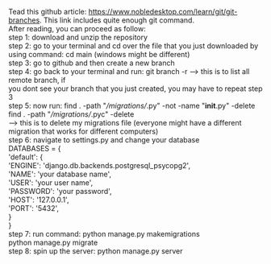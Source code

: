 Tead this github article: https://www.nobledesktop.com/learn/git/git-branches. This link includes quite enough git command. <br>
After reading, you can proceed as follow:<br>
step 1: download and unzip the repository<br>
step 2: go to your terminal and cd over the file that you just downloaded by using command: cd main (windows might be different)<br>
step 3: go to github and then create a new branch<br>
step 4: go back to your terminal and run: git branch -r --> this is to list all remote branch, if<br>
        you dont see your branch that you just created, you may have to repeat step 3<br>
step 5: now run:   find . -path "*/migrations/*.py" -not -name "__init__.py" -delete<br>
                   find . -path "*/migrations/*.pyc"  -delete<br>
                   --> this is to delete my migrations file (everyone might have a different migration that works for different computers)<br>
step 6: navigate to settings.py and change your database<br>
      DATABASES = {<br>
        'default': {<br>
        'ENGINE': 'django.db.backends.postgresql_psycopg2',<br>
        'NAME': 'your database name', <br>
        'USER': 'your user name',<br>
        'PASSWORD': 'your password',<br>
        'HOST': '127.0.0.1', <br>
        'PORT': '5432',<br>
    }<br>
}<br>
step 7: run command:  python manage.py makemigrations<br>
                      python manage.py migrate<br>
step 8: spin up the server: python manage.py server<br>
